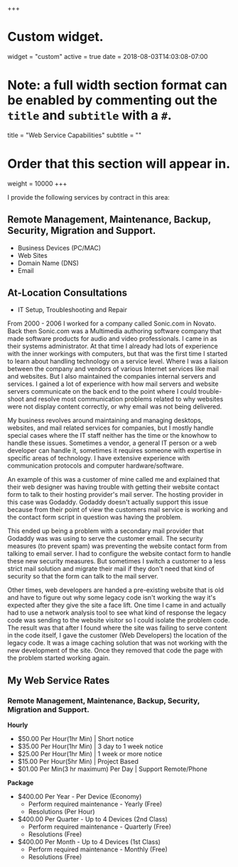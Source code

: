 +++
# Custom widget.
widget = "custom"
active = true
date = 2018-08-03T14:03:08-07:00

# Note: a full width section format can be enabled by commenting out the `title` and `subtitle` with a `#`.
title = "Web Service Capabilities"
subtitle = ""

# Order that this section will appear in.
weight = 10000
+++

I provide the following services by contract in this area:

## Remote Management, Maintenance, Backup, Security, Migration and Support.
- Business Devices (PC/MAC)
- Web Sites
- Domain Name (DNS)
- Email

## At-Location Consultations
- IT Setup, Troubleshooting and Repair

From 2000 - 2006 I worked for a company called Sonic.com in Novato. Back then Sonic.com was a Multimedia authoring software company that made software products for audio and video professionals. I came in as their systems administrator. At that time I already had lots of experience with the inner workings with computers, but that was the first time I started to learn about handling technology on a service level. Where I was a liaison between the company and vendors of various Internet services like mail and websites. But I also maintained the companies internal servers and services. I gained a lot of experience with how mail servers and website servers communicate on the back end to the point where I could trouble-shoot and resolve most communication problems related to why websites were not display content correctly, or why email was not being delivered.

My business revolves around maintaining and managing desktops, websites, and mail related services for companies, but I mostly handle special cases where the IT staff neither has the time or the knowhow to handle these issues.  Sometimes a vendor, a general IT person or a web developer can handle it, sometimes it requires someone with expertise in specific areas of technology. I have extensive experience with communication protocols and computer hardware/software.

An example of this was a customer of mine called me and explained that their web designer was having trouble with getting their website contact form to talk to their hosting provider's mail server. The hosting provider in this case was Godaddy. Godaddy doesn't actually support this issue because from their point of view the customers mail service is working and the contact form script in question was having the problem.

This ended up being a problem with a secondary mail provider that Godaddy was was using to serve the customer email. The security measures (to prevent spam) was preventing the website contact form from talking to email server. I had to configure the website contact form to handle these new security measures. But sometimes I switch a customer to a less strict mail solution and migrate their mail if they don't need that kind of security so that the form can talk to the mail server.

Other times, web developers are handed a pre-existing website that is old and have to figure out why some legacy code isn't working the way it's expected after they give the site a face lift. One time I came in and actually had to use a network analysis tool to see what kind of response the legacy code was sending to the website visitor so I could isolate the problem code. The result was that after I found where the site was failing to serve content in the code itself, I gave the customer (Web Developers) the location of the legacy code. It was a image caching solution that was not working with the new development of the site. Once they removed that code the page with the problem started working again.

## My Web Service Rates

### Remote Management, Maintenance, Backup, Security, Migration and Support.

**Hourly**

- $50.00 Per Hour(1hr Min) | Short notice  
- $35.00 Per Hour(1hr Min) | 3 day to 1 week notice   
- $25.00 Per Hour(1hr Min) | 1 week or more notice  
- $15.00 Per Hour(5hr Min) | Project Based
- $01.00 Per Min(3 hr maximum) Per Day | Support Remote/Phone  

**Package**

- $400.00 Per Year - Per Device (Economy)
	- Perform required maintenance - Yearly (Free)
	- Resolutions (Per Hour)
- $400.00 Per Quarter - Up to 4 Devices (2nd Class)
	- Perform required maintenance - Quarterly (Free)
	- Resolutions (Free)
- $400.00 Per Month - Up to 4 Devices (1st Class)
	- Perform required maintenance - Monthly (Free)
	- Resolutions (Free)
